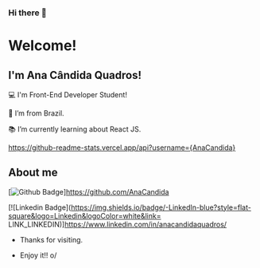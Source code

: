 ### Hi there 👋
# Welcome!

 

## I'm Ana Cândida Quadros!

 

:computer: I'm Front-End Developer Student!

:house_with_garden: I’m from Brazil.

:books: I’m currently learning about React JS.

https://github-readme-stats.vercel.app/api?username={AnaCandida}


 

## About me

[![Github Badge](https://img.shields.io/badge/-Github-000?style=flat-square&logo=Github&logoColor=white&link=LINK_GIT)]https://github.com/AnaCandida

[![Linkedin Badge](https://img.shields.io/badge/-LinkedIn-blue?style=flat-square&logo=Linkedin&logoColor=white&link= LINK_LINKEDIN)]https://www.linkedin.com/in/anacandidaquadros/



- Thanks for visiting.

- Enjoy it!! o/
